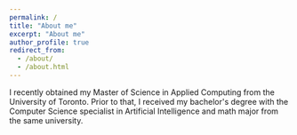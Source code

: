 ```yaml
---
permalink: /
title: "About me"
excerpt: "About me"
author_profile: true
redirect_from: 
  - /about/
  - /about.html
---
```


I recently obtained my Master of Science in Applied Computing from the University of Toronto. Prior to that, I received my bachelor's degree with the Computer Science specialist in Artificial Intelligence and math major from the same university.